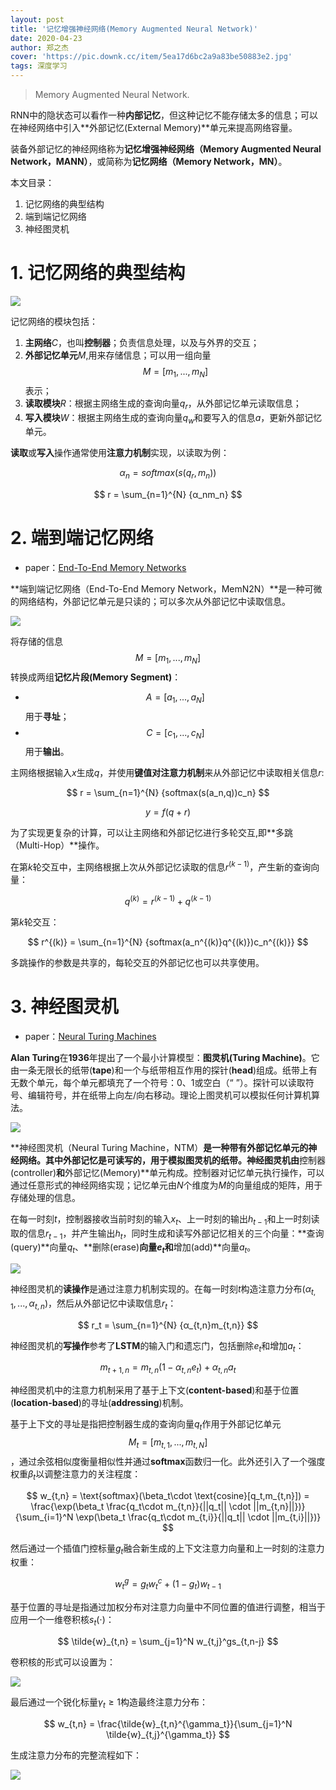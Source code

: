 ```yaml
---
layout: post
title: '记忆增强神经网络(Memory Augmented Neural Network)'
date: 2020-04-23
author: 郑之杰
cover: 'https://pic.downk.cc/item/5ea17d6bc2a9a83be50883e2.jpg'
tags: 深度学习
---
```


> Memory Augmented Neural Network.

RNN中的隐状态可以看作一种**内部记忆**，但这种记忆不能存储太多的信息；可以在神经网络中引入**外部记忆(External Memory)**单元来提高网络容量。

装备外部记忆的神经网络称为**记忆增强神经网络（Memory Augmented Neural Network，MANN）**，或简称为**记忆网络（Memory Network，MN）**。

本文目录：
1. 记忆网络的典型结构
2. 端到端记忆网络
3. 神经图灵机

# 1. 记忆网络的典型结构

![](https://pic.downk.cc/item/5ea1641fc2a9a83be5e6cfc3.jpg)

记忆网络的模块包括：
1. **主网络**$C$，也叫**控制器**；负责信息处理，以及与外界的交互；
2. **外部记忆单元**$M$,用来存储信息；可以用一组向量$$M = [m_1,...,m_N]$$表示；
3. **读取模块**$R$：根据主网络生成的查询向量$q_r$，从外部记忆单元读取信息；
4. **写入模块**$W$：根据主网络生成的查询向量$q_w$和要写入的信息$a$，更新外部记忆单元。

**读取**或**写入**操作通常使用**注意力机制**实现，以读取为例：

$$ α_n = softmax(s(q_r,m_n)) $$

$$ r = \sum_{n=1}^{N} {α_nm_n} $$

# 2. 端到端记忆网络

- paper：[End-To-End Memory Networks](https://arxiv.org/abs/1503.08895)

**端到端记忆网络（End-To-End Memory Network，MemN2N）**是一种可微的网络结构，外部记忆单元是只读的；可以多次从外部记忆中读取信息。

![](https://pic.downk.cc/item/5ea16f05c2a9a83be5f6976b.jpg)

将存储的信息$$M = [m_1,...,m_N]$$转换成两组**记忆片段(Memory Segment)**：
- $$A = [a_1,...,a_N]$$用于**寻址**；
- $$C = [c_1,...,c_N]$$用于**输出**。

主网络根据输入$x$生成$q$，并使用**键值对注意力机制**来从外部记忆中读取相关信息$r$:

$$ r = \sum_{n=1}^{N} {softmax(s(a_n,q))c_n} $$

$$ y = f(q+r) $$

为了实现更复杂的计算，可以让主网络和外部记忆进行多轮交互,即**多跳（Multi-Hop）**操作。

在第$k$轮交互中，主网络根据上次从外部记忆读取的信息$r^{(k-1)}$，产生新的查询向量：

$$ q^{(k)} = r^{(k-1)}+q^{(k-1)} $$

第$k$轮交互：

$$ r^{(k)} = \sum_{n=1}^{N} {softmax(a_n^{(k)}q^{(k)})c_n^{(k)}} $$

多跳操作的参数是共享的，每轮交互的外部记忆也可以共享使用。


# 3. 神经图灵机

- paper：[Neural Turing Machines](https://arxiv.org/abs/1410.5401)

**Alan Turing**在**1936**年提出了一个最小计算模型：**图灵机(Turing Machine)**。它由一条无限长的纸带(**tape**)和一个与纸带相互作用的探针(**head**)组成。纸带上有无数个单元，每个单元都填充了一个符号：$0$、$1$或空白（“ ”）。探针可以读取符号、编辑符号，并在纸带上向左/向右移动。理论上图灵机可以模拟任何计算机算法。

![](https://pic.imgdb.cn/item/63b7e2f4be43e0d30e8073da.jpg)


**神经图灵机（Neural Turing Machine，NTM）**是一种带有外部记忆单元的神经网络。其中外部记忆是可读写的，用于模拟图灵机的纸带。神经图灵机由**控制器(controller)**和**外部记忆(Memory)**单元构成。控制器对记忆单元执行操作，可以通过任意形式的神经网络实现；记忆单元由$N$个维度为$M$的向量组成的矩阵，用于存储处理的信息。

在每一时刻$t$，控制器接收当前时刻的输入$x_t$、上一时刻的输出$h_{t-1}$和上一时刻读取的信息$r_{t-1}$，并产生输出$h_{t}$，同时生成和读写外部记忆相关的三个向量：**查询(query)**向量$q_{t}$、**删除(erase)**向量$e_{t}$和**增加(add)**向量$a_{t}$。

![](https://pic.imgdb.cn/item/63b7e79bbe43e0d30e8da97a.jpg)

神经图灵机的**读操作**是通过注意力机制实现的。在每一时刻$t$构造注意力分布$(α_{t,1},...,α_{t,n})$，然后从外部记忆中读取信息$r_{t}$：

$$ r_t = \sum_{n=1}^{N} {α_{t,n}m_{t,n}} $$

神经图灵机的**写操作**参考了**LSTM**的输入门和遗忘门，包括删除$e_{t}$和增加$a_{t}$：

$$ m_{t+1,n} = m_{t,n}(1-α_{t,n}e_t)+α_{t,n}a_t $$

神经图灵机中的注意力机制采用了基于上下文(**content-based**)和基于位置(**location-based**)的寻址(**addressing**)机制。

基于上下文的寻址是指把控制器生成的查询向量$q_{t}$作用于外部记忆单元$$M_t=[m_{t,1},...,m_{t,N}]$$，通过余弦相似度衡量相似性并通过**softmax**函数归一化。此外还引入了一个强度权重$\beta_t$以调整注意力的关注程度：

$$ w_{t,n} = \text{softmax}(\beta_t\cdot \text{cosine}[q_t,m_{t,n}]) = \frac{\exp(\beta_t \frac{q_t\cdot m_{t,n}}{||q_t|| \cdot ||m_{t,n}||})}{\sum_{i=1}^N \exp(\beta_t \frac{q_t\cdot m_{t,i}}{||q_t|| \cdot ||m_{t,i}||})} $$

然后通过一个插值门控标量$g_t$融合新生成的上下文注意力向量和上一时刻的注意力权重：

$$ w_t^g = g_t w_t^c + (1-g_t)w_{t-1} $$

基于位置的寻址是指通过加权分布对注意力向量中不同位置的值进行调整，相当于应用一个一维卷积核$s_t(\cdot)$：

$$ \tilde{w}_{t,n} = \sum_{j=1}^N w_{t,j}^gs_{t,n-j} $$

卷积核的形式可以设置为：

![](https://pic.imgdb.cn/item/63b7fd2fbe43e0d30ec1c1cc.jpg)

最后通过一个锐化标量$\gamma_t \geq 1$构造最终注意力分布：

$$ w_{t,n} = \frac{\tilde{w}_{t,n}^{\gamma_t}}{\sum_{j=1}^N \tilde{w}_{t,j}^{\gamma_t}} $$

生成注意力分布的完整流程如下：

![](https://pic.imgdb.cn/item/63b7fe22be43e0d30ec3a300.jpg)